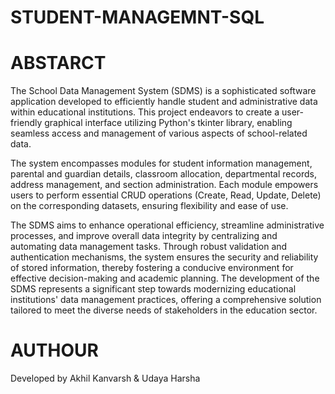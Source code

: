 # STUDENT-MANAGEMNT-SQL

# ABSTARCT

   The School Data Management System (SDMS) is a sophisticated software application developed to efficiently handle student and administrative data within educational institutions. This project endeavors to create a user-friendly graphical interface utilizing Python's tkinter library, enabling seamless access and management of various aspects of school-related data. 

   The system encompasses modules for student information management, parental and guardian details, classroom allocation, departmental records, address management, and section administration. Each module empowers users to perform essential CRUD operations (Create, Read, Update, Delete) on the corresponding datasets, ensuring flexibility and ease of use.

   The SDMS aims to enhance operational efficiency, streamline administrative processes, and improve overall data integrity by centralizing and automating data management tasks. Through robust validation and authentication mechanisms, the system ensures the security and reliability of stored information, thereby fostering a conducive environment for effective decision-making and academic planning. The development of the SDMS represents a significant step towards modernizing educational institutions' data management practices, offering a comprehensive solution tailored to meet the diverse needs of stakeholders in the education sector.
   
# AUTHOUR
  Developed by Akhil Kanvarsh & Udaya Harsha
